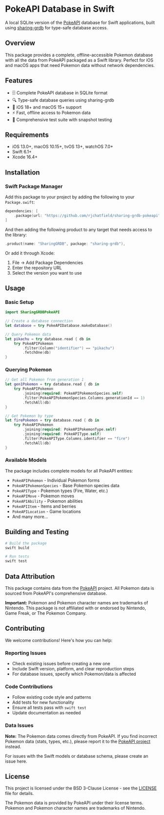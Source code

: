 # PokeAPI Database in Swift

A local SQLite version of the [PokeAPI](https://pokeapi.co) database for Swift applications, built using [sharing-grdb](https://github.com/pointfreeco/sharing-grdb) for type-safe database access.

## Overview

This package provides a complete, offline-accessible Pokemon database with all the data from PokeAPI packaged as a Swift library. Perfect for iOS and macOS apps that need Pokemon data without network dependencies.

## Features

- 🗄️ Complete PokeAPI database in SQLite format
- 🔍 Type-safe database queries using sharing-grdb
- 📱 iOS 18+ and macOS 15+ support
- ⚡ Fast, offline access to Pokemon data
- 🧪 Comprehensive test suite with snapshot testing

## Requirements

- iOS 13.0+, macOS 10.15+, tvOS 13+, watchOS 7.0+
- Swift 6.1+
- Xcode 16.4+

## Installation

### Swift Package Manager

Add this package to your project by adding the following to your `Package.swift`:

```swift
dependencies: [
    .package(url: "https://github.com/rjchatfield/sharing-grdb-pokeapi", from: "0.1.0")
]
```

And then adding the following product to any target that needs access to the library:

```swift
.product(name: "SharingGRDB", package: "sharing-grdb"),
```

Or add it through Xcode:
1. File → Add Package Dependencies
2. Enter the repository URL
3. Select the version you want to use

## Usage

### Basic Setup

```swift
import SharingGRDBPokeAPI

// Create a database connection
let database = try PokeAPIDatabase.makeDatabase()

// Query Pokemon data
let pikachu = try database.read { db in
    try PokeAPIPokemon
        .filter(Column("identifier") == "pikachu")
        .fetchOne(db)
}
```

### Querying Pokemon

```swift
// Get all Pokemon from generation 1
let gen1Pokemon = try database.read { db in
    try PokeAPIPokemon
        .joining(required: PokeAPIPokemonSpecies.self)
        .filter(PokeAPIPokemonSpecies.Columns.generationId == 1)
        .fetchAll(db)
}

// Get Pokemon by type
let firePokemon = try database.read { db in
    try PokeAPIPokemon
        .joining(required: PokeAPIPokemonType.self)
        .joining(required: PokeAPIType.self)
        .filter(PokeAPIType.Columns.identifier == "fire")
        .fetchAll(db)
}
```

### Available Models

The package includes complete models for all PokeAPI entities:

- `PokeAPIPokemon` - Individual Pokemon forms
- `PokeAPIPokemonSpecies` - Base Pokemon species data
- `PokeAPIType` - Pokemon types (Fire, Water, etc.)
- `PokeAPIMove` - Pokemon moves
- `PokeAPIAbility` - Pokemon abilities
- `PokeAPIItem` - Items and berries
- `PokeAPILocation` - Game locations
- And many more...

## Building and Testing

```bash
# Build the package
swift build

# Run tests
swift test
```

## Data Attribution

This package contains data from the [PokeAPI](https://pokeapi.co) project. All Pokemon data is sourced from PokeAPI's comprehensive database.

**Important:** Pokemon and Pokemon character names are trademarks of Nintendo. This package is not affiliated with or endorsed by Nintendo, Game Freak, or The Pokemon Company.

## Contributing

We welcome contributions! Here's how you can help:

### Reporting Issues

- Check existing issues before creating a new one
- Include Swift version, platform, and clear reproduction steps
- For database issues, specify which Pokemon/data is affected

### Code Contributions

- Follow existing code style and patterns
- Add tests for new functionality
- Ensure all tests pass with `swift test`
- Update documentation as needed

### Data Issues

**Note:** The Pokemon data comes directly from PokeAPI. If you find incorrect Pokemon data (stats, types, etc.), please report it to the [PokeAPI project](https://github.com/PokeAPI/pokeapi) instead.

For issues with the Swift models or database schema, please create an issue here.

## License

This project is licensed under the BSD 3-Clause License - see the [LICENSE](LICENSE) file for details.

The Pokemon data is provided by PokeAPI under their license terms. Pokemon and Pokemon character names are trademarks of Nintendo.